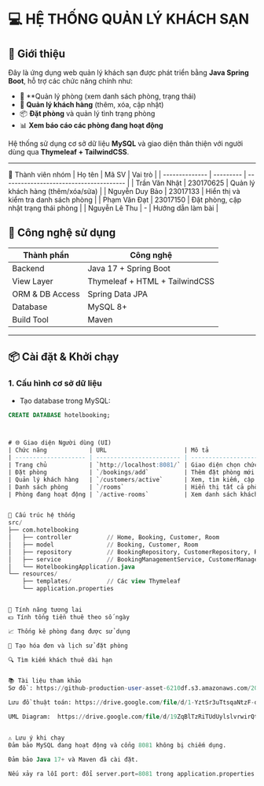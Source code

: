 # 💻 HỆ THỐNG QUẢN LÝ KHÁCH SẠN

## 📖 Giới thiệu

Đây là ứng dụng web quản lý khách sạn được phát triển bằng **Java Spring Boot**, hỗ trợ các chức năng chính như:

- 🏨 **Quản lý phòng (xem danh sách phòng, trạng thái)
- 👤 **Quản lý khách hàng** (thêm, xóa, cập nhật)
- 📦 **Đặt phòng** và quản lý tình trạng phòng
- 📊 **Xem báo cáo các phòng đang hoạt động**

Hệ thống sử dụng cơ sở dữ liệu **MySQL** và giao diện thân thiện với người dùng qua **Thymeleaf + TailwindCSS**.

---
👥 Thành viên nhóm
| Họ tên         | Mã SV     | Vai trò                                 |
| -------------- | --------- | --------------------------------------- |
| Trần Văn Nhật  | 230170625 | Quản lý khách hàng (thêm/xóa/sửa)       |
| Nguyễn Duy Bảo | 23017133  | Hiển thị và kiểm tra danh sách phòng    |
| Phạm Văn Đạt   | 23017150  | Đặt phòng, cập nhật trạng thái phòng    |
| Nguyễn Lê Thu  | -         | Hướng dẫn làm bài                       |


## 🚀 Công nghệ sử dụng

| Thành phần          | Công nghệ                          |
|---------------------|------------------------------------|
| Backend             | Java 17 + Spring Boot              |
| View Layer          | Thymeleaf + HTML + TailwindCSS     |
| ORM & DB Access     | Spring Data JPA                    |
| Database            | MySQL 8+                           |
| Build Tool          | Maven                              |

---

## 📦 Cài đặt & Khởi chạy

### 1. Cấu hình cơ sở dữ liệu

- Tạo database trong MySQL:

```sql
CREATE DATABASE hotelbooking;



# 🌐 Giao diện Người dùng (UI)
| Chức năng            | URL                      | Mô tả                                   |
| -------------------- | ------------------------ | --------------------------------------- |
| Trang chủ            | `http://localhost:8081/` | Giao diện chọn chức năng                |
| Đặt phòng            | `/bookings/add`          | Thêm đặt phòng mới                      |
| Quản lý khách hàng   | `/customers/active`      | Xem, tìm kiếm, cập nhật, xóa khách hàng |
| Danh sách phòng      | `/rooms`                 | Hiển thị tất cả phòng và trạng thái     |
| Phòng đang hoạt động | `/active-rooms`          | Xem danh sách khách đã đặt phòng        |


🧱 Cấu trúc hệ thống
src/
├── com.hotelbooking
│   ├── controller          // Home, Booking, Customer, Room
│   ├── model               // Booking, Customer, Room
│   ├── repository          // BookingRepository, CustomerRepository, RoomRepository
│   ├── service             // BookingManagementService, CustomerManagementService, RoomManagementService
│   └── HotelbookingApplication.java
└── resources/
    ├── templates/          // Các view Thymeleaf
    └── application.properties


📌 Tính năng tương lai
💵 Tính tổng tiền thuê theo số ngày

📈 Thống kê phòng đang được sử dụng

🧾 Tạo hóa đơn và lịch sử đặt phòng

🔍 Tìm kiếm khách thuê dài hạn


📚 Tài liệu tham khảo
Sơ đồ : https://github-production-user-asset-6210df.s3.amazonaws.com/208896553/446329549-32a6823a-1911-4461-b014-6c90dadbf1f8.jpg?X-Amz-Algorithm=AWS4-HMAC-SHA256&X-Amz-Credential=AKIAVCODYLSA53PQK4ZA%2F20250628%2Fus-east-1%2Fs3%2Faws4_request&X-Amz-Date=20250628T184250Z&X-Amz-Expires=300&X-Amz-Signature=35398fe21ff1c71d3f57409d3d1b6998d2733db2fec3e72398542d0800d6f96a&X-Amz-SignedHeaders=host

Lưu đồ thuật toán: https://drive.google.com/file/d/1-YztSr3uTtsqaNtzF-dGCkJwRVqrML_D/view

UML Diagram:  https://drive.google.com/file/d/19ZqBlTzRiTUdUylslvrwirQt8ozASohF/view


⚠️ Lưu ý khi chạy
Đảm bảo MySQL đang hoạt động và cổng 8081 không bị chiếm dụng.

Đảm bảo Java 17+ và Maven đã cài đặt.

Nếu xảy ra lỗi port: đổi server.port=8081 trong application.properties.
